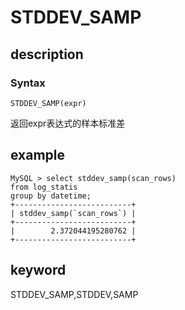 # STDDEV_SAMP

## description

### Syntax

`STDDEV_SAMP(expr)`

返回expr表达式的样本标准差

## example

```plain text
MySQL > select stddev_samp(scan_rows) 
from log_statis 
group by datetime;
+--------------------------+
| stddev_samp(`scan_rows`) |
+--------------------------+
|        2.372044195280762 |
+--------------------------+
```

## keyword

STDDEV_SAMP,STDDEV,SAMP
